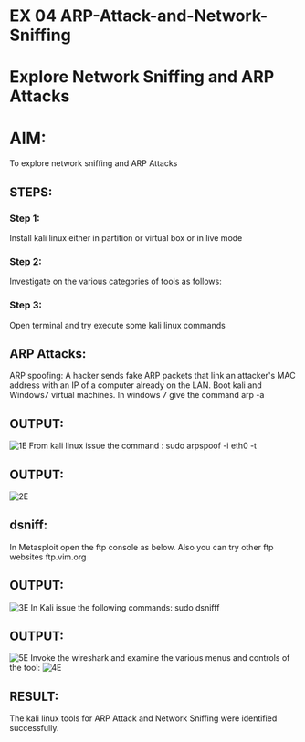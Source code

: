 # EX 04 ARP-Attack-and-Network-Sniffing
# Explore Network Sniffing and ARP Attacks

# AIM:

To explore network sniffing and ARP Attacks

## STEPS:

### Step 1:

Install kali linux either in partition or virtual box or in live mode

### Step 2:

Investigate on the various categories of tools as follows:


### Step 3:
Open terminal and try execute some kali linux commands

## ARP Attacks:  
ARP spoofing: A hacker sends fake ARP packets that link an attacker's MAC address with an IP of a computer already on the LAN. 
Boot kali and Windows7 virtual machines.
In windows 7 give the command arp -a
## OUTPUT:
![1E](https://github.com/deepikasrinivasans/ARP-Attack-and-Network-Sniffing/assets/119393935/9af93efb-7f0d-45e5-98e6-c30df12337a4)
From kali linux issue the command :
sudo arpspoof -i eth0 -t <target system> <gateway>
## OUTPUT:
![2E](https://github.com/deepikasrinivasans/ARP-Attack-and-Network-Sniffing/assets/119393935/b8c36799-aae7-4a94-aea1-f6e32f1cd4fb)
## dsniff:
In Metasploit open the ftp console as below. Also you can try other ftp websites ftp.vim.org
## OUTPUT:
![3E](https://github.com/deepikasrinivasans/ARP-Attack-and-Network-Sniffing/assets/119393935/49c85e5a-fc70-4f46-a84a-2c2396b519b5)
In Kali issue the following commands:
sudo dsnifff
## OUTPUT:
![5E](https://github.com/deepikasrinivasans/ARP-Attack-and-Network-Sniffing/assets/119393935/1e3b099e-0ad4-43eb-9ee9-cb839461d47a)
Invoke the wireshark and examine the various menus  and controls of the tool:
![4E](https://github.com/deepikasrinivasans/ARP-Attack-and-Network-Sniffing/assets/119393935/a00c61ca-c2b4-4eeb-acc1-9e348a3de511)
## RESULT:
The kali linux tools for ARP Attack and Network Sniffing were identified successfully.
